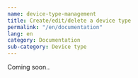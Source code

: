 ```yaml
---
name: device-type-management
title: Create/edit/delete a device type
permalink: "/en/documentation"
lang: en
category: Documentation
sub-category: Device type
---
```


Coming soon..